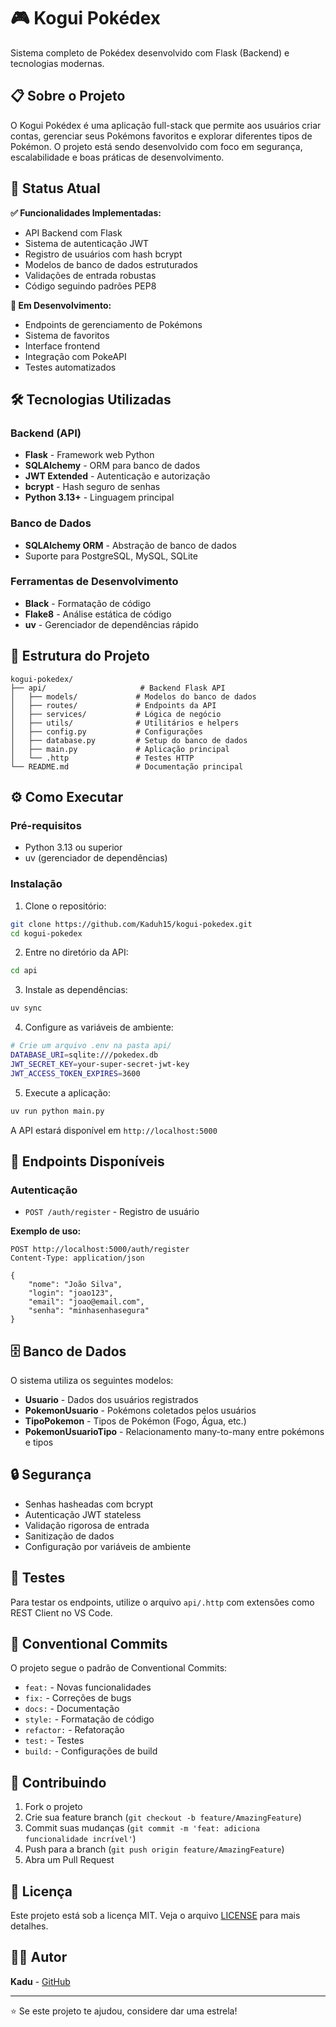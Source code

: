 # 🎮 Kogui Pokédex

Sistema completo de Pokédex desenvolvido com Flask (Backend) e tecnologias modernas.

## 📋 Sobre o Projeto

O Kogui Pokédex é uma aplicação full-stack que permite aos usuários criar contas, gerenciar seus Pokémons favoritos e explorar diferentes tipos de Pokémon. O projeto está sendo desenvolvido com foco em segurança, escalabilidade e boas práticas de desenvolvimento.

## 🚀 Status Atual

**✅ Funcionalidades Implementadas:**
- API Backend com Flask
- Sistema de autenticação JWT
- Registro de usuários com hash bcrypt
- Modelos de banco de dados estruturados
- Validações de entrada robustas
- Código seguindo padrões PEP8

**🚧 Em Desenvolvimento:**
- Endpoints de gerenciamento de Pokémons
- Sistema de favoritos
- Interface frontend
- Integração com PokeAPI
- Testes automatizados

## 🛠 Tecnologias Utilizadas

### Backend (API)
- **Flask** - Framework web Python
- **SQLAlchemy** - ORM para banco de dados
- **JWT Extended** - Autenticação e autorização
- **bcrypt** - Hash seguro de senhas
- **Python 3.13+** - Linguagem principal

### Banco de Dados
- **SQLAlchemy ORM** - Abstração de banco de dados
- Suporte para PostgreSQL, MySQL, SQLite

### Ferramentas de Desenvolvimento
- **Black** - Formatação de código
- **Flake8** - Análise estática de código
- **uv** - Gerenciador de dependências rápido

## 📁 Estrutura do Projeto

```
kogui-pokedex/
├── api/                     # Backend Flask API
│   ├── models/             # Modelos do banco de dados
│   ├── routes/             # Endpoints da API
│   ├── services/           # Lógica de negócio
│   ├── utils/              # Utilitários e helpers
│   ├── config.py           # Configurações
│   ├── database.py         # Setup do banco de dados
│   ├── main.py             # Aplicação principal
│   └── .http               # Testes HTTP
└── README.md               # Documentação principal
```

## ⚙️ Como Executar

### Pré-requisitos
- Python 3.13 ou superior
- uv (gerenciador de dependências)

### Instalação

1. Clone o repositório:
```bash
git clone https://github.com/Kaduh15/kogui-pokedex.git
cd kogui-pokedex
```

2. Entre no diretório da API:
```bash
cd api
```

3. Instale as dependências:
```bash
uv sync
```

4. Configure as variáveis de ambiente:
```bash
# Crie um arquivo .env na pasta api/
DATABASE_URI=sqlite:///pokedex.db
JWT_SECRET_KEY=your-super-secret-jwt-key
JWT_ACCESS_TOKEN_EXPIRES=3600
```

5. Execute a aplicação:
```bash
uv run python main.py
```

A API estará disponível em `http://localhost:5000`

## 📡 Endpoints Disponíveis

### Autenticação
- `POST /auth/register` - Registro de usuário

**Exemplo de uso:**
```http
POST http://localhost:5000/auth/register
Content-Type: application/json

{
    "nome": "João Silva",
    "login": "joao123",
    "email": "joao@email.com",
    "senha": "minhasenhasegura"
}
```

## 🗄️ Banco de Dados

O sistema utiliza os seguintes modelos:

- **Usuario** - Dados dos usuários registrados
- **PokemonUsuario** - Pokémons coletados pelos usuários
- **TipoPokemon** - Tipos de Pokémon (Fogo, Água, etc.)
- **PokemonUsuarioTipo** - Relacionamento many-to-many entre pokémons e tipos

## 🔒 Segurança

- Senhas hasheadas com bcrypt
- Autenticação JWT stateless
- Validação rigorosa de entrada
- Sanitização de dados
- Configuração por variáveis de ambiente

## 🧪 Testes

Para testar os endpoints, utilize o arquivo `api/.http` com extensões como REST Client no VS Code.

## 📝 Conventional Commits

O projeto segue o padrão de Conventional Commits:
- `feat:` - Novas funcionalidades
- `fix:` - Correções de bugs  
- `docs:` - Documentação
- `style:` - Formatação de código
- `refactor:` - Refatoração
- `test:` - Testes
- `build:` - Configurações de build

## 🤝 Contribuindo

1. Fork o projeto
2. Crie sua feature branch (`git checkout -b feature/AmazingFeature`)
3. Commit suas mudanças (`git commit -m 'feat: adiciona funcionalidade incrível'`)
4. Push para a branch (`git push origin feature/AmazingFeature`)
5. Abra um Pull Request

## 📄 Licença

Este projeto está sob a licença MIT. Veja o arquivo [LICENSE](LICENSE) para mais detalhes.

## 👨‍💻 Autor

**Kadu** - [GitHub](https://github.com/Kaduh15)

---

⭐ Se este projeto te ajudou, considere dar uma estrela!